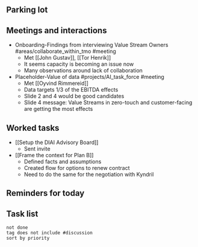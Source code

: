 ## Parking lot
## Meetings and interactions
- Onboarding-Findings from interviewing Value Stream Owners #areas/collaborate_within_tmo  #meeting 
	- Met [[John Gustav]], [[Tor Henrik]]
	- It seems capacity is becoming an issue now
	- Many observations around lack of collaboration
- Placeholder-Value of data #projects/AI_task_force  #meeting 
	- Met [[Oyvind Rimmereid]]
	- Data targets 1/3 of the EBITDA effects
	- Slide 2 and 4 would be good candidates
	- Slide 4 message: Value Streams in zero-touch and customer-facing are getting the most effects
## Worked tasks
- [[Setup the DIAI Advisory Board]]
	- Sent invite
- [[Frame the context for Plan B]]
	- Defined facts and assumptions
	- Created flow for options to renew contract
	- Need to do the same for the negotiation with Kyndril

## Reminders for today

## Task list

```tasks
not done
tag does not include #discussion 
sort by priority
```
